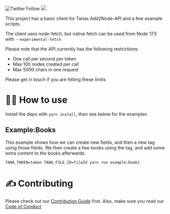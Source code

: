 <img alt="Twitter Follow" src="https://img.shields.io/twitter/follow/tana_inc?style=for-the-badge">

<img src='https://img.shields.io/github/license/tanainc/add2node-api-sample?style=for-the-badge'>

This project has a basic client for Tanas Add2Node-API and a few example scripts.

The client uses node-fetch, but native fetch can be used from Node 17.5 with `--experimental-fetch`

Please note that the API currently has the following restrictions:

- One call per second per token
- Max 100 nodes created per call
- Max 5000 chars in one request

Please get in touch if you are hitting these limits

# 👨‍💻 How to use

Install the deps with `yarn install`, then see below for the examples

## Example:Books

This example shows how we can create new fields, and then a new tag using those fields. We then create a few books using the tag, and add some extra content to the books afterwards.

`TANA_TOKEN=token TANA_FILE_ID=fileId yarn run example:books`

# ✍️ Contributing

Please check out our [Contribution Guide](CONTRIBUTING.md) first. Also, make sure you read our [Code of Conduct](CODE_OF_CONDUCT.md)
